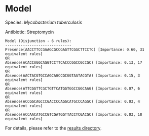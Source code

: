 
# Model

Species: *Mycobacterium tuberculosis*

Antibiotic: Streptomycin

```
Model (Disjunction - 6 rules):
------------------------------
Presence(AACCTTCCGAAGCGCCGAGTTCGGCTTCCTC) [Importance: 0.60, 31 equivalent rules]
OR
Absence(ACACCAGGCAGGTCCTTCACCCGGCCGCCGC) [Importance: 0.13, 17 equivalent rules]
OR
Absence(AACTACGTGCCAGCAGCCGCGGTAATACGTA) [Importance: 0.15, 3 equivalent rules]
OR
Absence(ATTCGGTTCGCTGTTCATGGTGGCCGGCAAG) [Importance: 0.07, 6 equivalent rules]
OR
Absence(ACCGGCAGCCCGACCCCAGGCATGCCCAGGC) [Importance: 0.03, 4 equivalent rules]
OR
Absence(ACCAACATGCCGTCGATGGTTACCTCGACGC) [Importance: 0.03, 10 equivalent rules]

```

For details, please refer to the [results directory](../../../../../results/scm_b/mycobacterium%20tuberculosis/streptomycin/repeat_7/).

